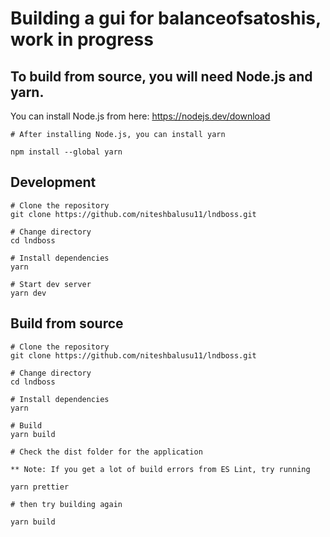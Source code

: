 <h1>Building a gui for balanceofsatoshis, work in progress</h1>

## To build from source, you will need Node.js and yarn.

You can install Node.js from here:
https://nodejs.dev/download

```
# After installing Node.js, you can install yarn

npm install --global yarn
```

## Development
```
# Clone the repository
git clone https://github.com/niteshbalusu11/lndboss.git

# Change directory
cd lndboss

# Install dependencies
yarn

# Start dev server
yarn dev
```

## Build from source
```
# Clone the repository
git clone https://github.com/niteshbalusu11/lndboss.git

# Change directory
cd lndboss

# Install dependencies
yarn

# Build
yarn build

# Check the dist folder for the application

** Note: If you get a lot of build errors from ES Lint, try running

yarn prettier

# then try building again

yarn build

```




